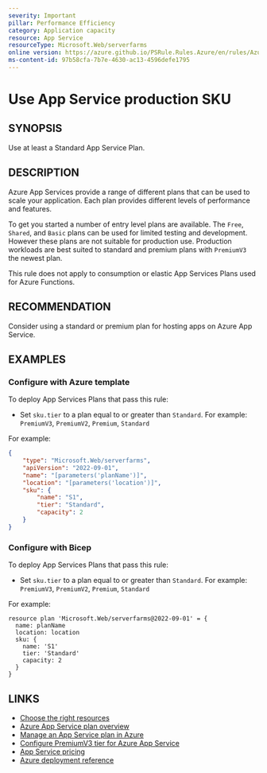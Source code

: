 ```yaml
---
severity: Important
pillar: Performance Efficiency
category: Application capacity
resource: App Service
resourceType: Microsoft.Web/serverfarms
online version: https://azure.github.io/PSRule.Rules.Azure/en/rules/Azure.AppService.MinPlan/
ms-content-id: 97b58cfa-7b7e-4630-ac13-4596defe1795
---
```


# Use App Service production SKU

## SYNOPSIS

Use at least a Standard App Service Plan.

## DESCRIPTION

Azure App Services provide a range of different plans that can be used to scale your application.
Each plan provides different levels of performance and features.

To get you started a number of entry level plans are available.
The `Free`, `Shared`, and `Basic` plans can be used for limited testing and development.
However these plans are not suitable for production use.
Production workloads are best suited to standard and premium plans with `PremiumV3` the newest plan.

This rule does not apply to consumption or elastic App Services Plans used for Azure Functions.

## RECOMMENDATION

Consider using a standard or premium plan for hosting apps on Azure App Service.

## EXAMPLES

### Configure with Azure template

To deploy App Services Plans that pass this rule:

- Set `sku.tier` to a plan equal to or greater than `Standard`.
  For example: `PremiumV3`, `PremiumV2`, `Premium`, `Standard`

For example:

```json
{
    "type": "Microsoft.Web/serverfarms",
    "apiVersion": "2022-09-01",
    "name": "[parameters('planName')]",
    "location": "[parameters('location')]",
    "sku": {
        "name": "S1",
        "tier": "Standard",
        "capacity": 2
    }
}
```

### Configure with Bicep

To deploy App Services Plans that pass this rule:

- Set `sku.tier` to a plan equal to or greater than `Standard`.
  For example: `PremiumV3`, `PremiumV2`, `Premium`, `Standard`

For example:

```bicep
resource plan 'Microsoft.Web/serverfarms@2022-09-01' = {
  name: planName
  location: location
  sku: {
    name: 'S1'
    tier: 'Standard'
    capacity: 2
  }
}
```

<!-- external:avm avm/res/web/serverfarm skuName -->

## LINKS

- [Choose the right resources](https://learn.microsoft.com/azure/architecture/framework/scalability/design-capacity#choose-the-right-resources)
- [Azure App Service plan overview](https://learn.microsoft.com/azure/app-service/overview-hosting-plans)
- [Manage an App Service plan in Azure](https://learn.microsoft.com/azure/app-service/app-service-plan-manage)
- [Configure PremiumV3 tier for Azure App Service](https://learn.microsoft.com/azure/app-service/app-service-configure-premium-tier)
- [App Service pricing](https://azure.microsoft.com/pricing/details/app-service/windows/)
- [Azure deployment reference](https://learn.microsoft.com/azure/templates/microsoft.web/serverfarms)
